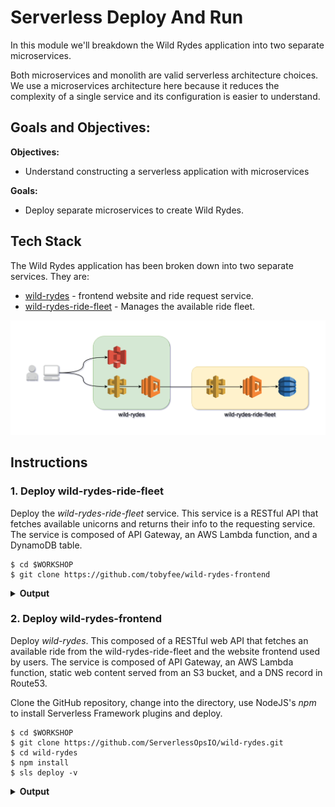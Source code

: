 # Serverless Deploy And Run

In this module we'll breakdown the Wild Rydes application into two separate microservices.

Both microservices and monolith are valid serverless architecture choices. We use a microservices architecture here because it reduces the complexity of a single service and its configuration is easier to understand.

## Goals and Objectives:

**Objectives:**

- Understand constructing a serverless application with microservices

**Goals:**

- Deploy separate microservices to create Wild Rydes.

## Tech Stack

The Wild Rydes application has been broken down into two separate services. They are:

- [wild-rydes](https://github.com/tobyfee/wild-rydes-frontend) - frontend website and ride request service.
- [wild-rydes-ride-fleet](https://github.com/tobyfee/wild-rydes-fleet) - Manages the available ride fleet.

![Wild Rydes Microservices](/images/wild-rydes-arch.png)

## Instructions

### 1. Deploy wild-rydes-ride-fleet

Deploy the _wild-rydes-ride-fleet_ service. This service is a RESTful API that fetches available unicorns and returns their info to the requesting service. The service is composed of API Gateway, an AWS Lambda function, and a DynamoDB table.

```
$ cd $WORKSHOP
$ git clone https://github.com/tobyfee/wild-rydes-frontend

```

<details>
<summary><strong>Output</strong></summary>
<p>

```
$ cd $WORKSHOP

$ git clone https://github.com/tobyfee/wild-rydes-frontend
Cloning into 'wild-rydes-frontend'...
remote: Counting objects: 30, done.
remote: Total 30 (delta 0), reused 0 (delta 0), pack-reused 30
Unpacking objects: 100% (30/30), done.

```

</p>
</details>

### 2. Deploy wild-rydes-frontend

Deploy _wild-rydes_. This composed of a RESTful web API that fetches an available ride from the wild-rydes-ride-fleet and the website frontend used by users. The service is composed of API Gateway, an AWS Lambda function, static web content served from an S3 bucket, and a DNS record in Route53.

Clone the GitHub repository, change into the directory, use NodeJS's _npm_ to install Serverless Framework plugins and deploy.

```
$ cd $WORKSHOP
$ git clone https://github.com/ServerlessOpsIO/wild-rydes.git
$ cd wild-rydes
$ npm install
$ sls deploy -v
```

<details>
<summary><strong>Output</strong></summary>
<p>

```
$ cd $WORKSHOP

$ git clone https://github.com/ServerlessOpsIO/wild-rydes.git
Cloning into 'wild-rydes'...
remote: Enumerating objects: 157, done.
remote: Total 157 (delta 0), reused 0 (delta 0), pack-reused 157
Receiving objects: 100% (157/157), 9.46 MiB | 6.68 MiB/s, done.
Resolving deltas: 100% (31/31), done.

$ cd wild-rydes

$ npm install
npm notice created a lockfile as package-lock.json. You should commit this file.
added 77 packages in 6.546s

```

</p>
</details>
